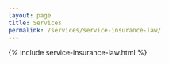 ```yaml
---
layout: page
title: Services
permalink: /services/service-insurance-law/
---
```


{% include service-insurance-law.html %}